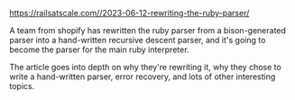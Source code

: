 https://railsatscale.com//2023-06-12-rewriting-the-ruby-parser/

A team from shopify has rewritten the ruby parser from a bison-generated parser into a hand-written recursive descent parser, and it's going to become the parser for the main ruby interpreter.

The article goes into depth on why they're rewriting it, why they chose to write a hand-written parser, error recovery, and lots of other interesting topics.